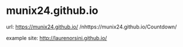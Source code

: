 # munix24.github.io

url:
https://munix24.github.io/
/nhttps://munix24.github.io/Countdown/

example site:
http://laurenorsini.github.io/
